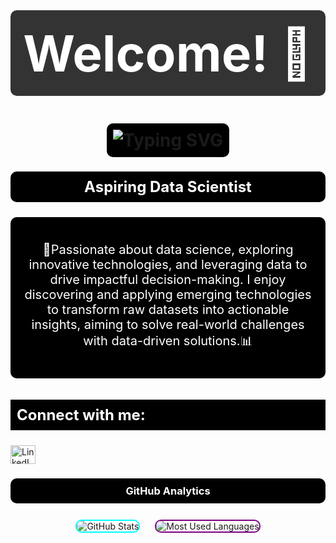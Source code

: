 <!-- Welcome Message with Animation -->
<h1 align="center" style="color:white; font-size:80px; font-weight:bold; background-color:#333333; padding:20px; border-radius:10px; animation: fadeIn 3s;">Welcome! 👋</h1>

<!-- Animated Typing Message -->
<h1 align="center">
  <span style="color:white; background-color:black; padding:10px; border-radius:10px;">
    <a href="#" style="text-decoration:none;">
      <img src="https://readme-typing-svg.herokuapp.com?font=Fira+Code&size=30&pause=1000&color=FF5733&center=true&width=435&lines=Hi+%F0%9F%91%8B%2C+I'm+Ankita" alt="Typing SVG" />
    </a>
  </span>
</h1>

<!-- Adding the animation directly
<h1 align="center" style="animation: fadeIn 3s;">
  Welcome! 👋
</h1> -->


<h3 align="center" style="color:white; font-size:24px; font-weight:bold; background-color:black; padding:10px; border-radius:10px;">
Aspiring Data Scientist 
</h3>

<div align="center" style="background-color:black; color:white; padding:20px; border-radius:10px; font-size:20px;">
<!--  <p>🔭 I’m currently working on <a href="https://github.com/Ankitaghavate/Python-for-Data-Science" style="color:cyan; text-decoration:none; font-size:20px;">Python for Data Science</a></p>-->
  <p>🚀Passionate about data science, exploring innovative technologies, and leveraging data to drive impactful decision-making. I enjoy discovering and applying emerging technologies to transform raw datasets into actionable insights, aiming to solve real-world challenges with data-driven solutions.📊 </b></p>
  </div>


<h3 align="left" style="color:white; font-size:24px; font-weight:bold; background-color:black; padding:10px;">Connect with me:</h3>
<p align="left">
  <a href="https://www.linkedin.com/feed/" target="_blank">
    <img src="https://raw.githubusercontent.com/rahuldkjain/github-profile-readme-generator/master/src/images/icons/Social/linked-in-alt.svg" alt="LinkedIn" height="30" width="40" />
  </a>
 <!-- <a href="https://www.leetcode.com/ankita_ghavate" target="_blank">
    <img src="https://raw.githubusercontent.com/rahuldkjain/github-profile-readme-generator/master/src/images/icons/Social/leet-code.svg" alt="LeetCode" height="30" width="40" />
  </a> -->
</p>


<div align="center">
  <h3 style="color:white; background-color:black; padding:10px; border-radius:10px;">GitHub Analytics</h3>

  <!-- GitHub Stats Card -->
  <img src="https://github-readme-stats.vercel.app/api?username=ankitaghavate&show_icons=true&theme=radical" alt="GitHub Stats" style="margin:10px; border: 2px solid cyan; border-radius: 10px;" />

  <!-- GitHub Most Used Languages -->
  <img src="https://github-readme-stats.vercel.app/api/top-langs?username=ankitaghavate&layout=compact&theme=radical" alt="Most Used Languages" style="margin:10px; border: 2px solid purple; border-radius: 10px;" />

  <!-- GitHub Streak 
  <img src="https://github-readme-streak-stats.herokuapp.com?user=ankitaghavate&theme=highcontrast" alt="GitHub Streak" style="margin:10px; border: 2px solid yellow; border-radius: 10px;" />
-->
  <!-- GitHub Contributions 
  <img src="https://github-readme-activity-graph.cyclic.app/graph?username=ankitaghavate&bg_color=000000&color=00FF00&line=00FF00&point=FFFFFF&area=true&area_color=00FF00&hide_border=true" alt="GitHub Activity Graph" style="margin:10px; border: 2px solid green; border-radius: 10px;" />
</div>

<h3 align="center" style="color:white; background-color:black; padding:10px; border-radius:10px;">Skills</h3>
 -->
<div align="center">
  <!-- Skills Badges 
  <img src="https://img.shields.io/badge/C%20Programming-%2300599C?style=for-the-badge&logo=c&logoColor=white" alt="C" />
  <img src="https://img.shields.io/badge/C%2B%2B-%2300599C?style=for-the-badge&logo=cplusplus&logoColor=white" alt="C++" />
  <img src="https://img.shields.io/badge/HTML-%23E34F26?style=for-the-badge&logo=html5&logoColor=white" alt="HTML" />
  <img src="https://img.shields.io/badge/CSS-%231572B6?style=for-the-badge&logo=css3&logoColor=white" alt="CSS" />
  <img src="https://img.shields.io/badge/JavaScript-%23F7DF1E?style=for-the-badge&logo=javascript&logoColor=black" alt="JavaScript" />
  <img src="https://img.shields.io/badge/React-%2361DAFB?style=for-the-badge&logo=react&logoColor=black" alt="React" />
  <img src="https://img.shields.io/badge/PHP-%23777BB4?style=for-the-badge&logo=php&logoColor=white" alt="PHP" />

    <img src="https://img.shields.io/badge/Java-%23007396?style=for-the-badge&logo=java&logoColor=white" alt="Java" />
    <img src="https://img.shields.io/badge/Python-%2314354C?style=for-the-badge&logo=python&logoColor=white" alt="Python" />
    <img src="https://img.shields.io/badge/MySQL-%234479A1?style=for-the-badge&logo=mysql&logoColor=white" alt="MySQL" />
    <img src="https://img.shields.io/badge/MongoDB-%2347A248?style=for-the-badge&logo=mongodb&logoColor=white" alt="MongoDB" /> -->
    </div>
   
 
